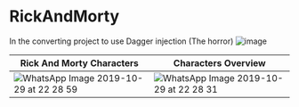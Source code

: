 # RickAndMorty
 
In the converting project to use Dagger injection (The horror) 
![image](https://user-images.githubusercontent.com/15348446/67815345-97332900-fa9e-11e9-86df-583501ca989e.png)

| Rick And Morty Characters | Characters Overview |
|---|---|
|![WhatsApp Image 2019-10-29 at 22 28 59](https://user-images.githubusercontent.com/15348446/67814465-065b4e00-fa9c-11e9-9eb8-eb6ba99d32b3.jpeg)|![WhatsApp Image 2019-10-29 at 22 28 31](https://user-images.githubusercontent.com/15348446/67814468-08251180-fa9c-11e9-9d1d-aa5a9f757cfb.jpeg)|
